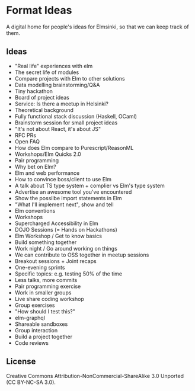# Format Ideas

A digital home for people's ideas for Elmsinki, so that we can keep track of them.

## Ideas

- "Real life" experiences with elm
- The secret life of modules
- Compare projects with Elm to other solutions
- Data modelling brainstorming/Q&A
- Tiny hackathon
- Board of project ideas
- Service: Is there a meetup in Helsinki?
- Theoretical background
- Fully functional stack discussion (Haskell, OCaml)
- Brainstorm session for small project ideas
- "It's not about React, it's about JS"
- RFC PRs
- Open FAQ
- How does Elm compare to Purescript/ReasonML
- Workshops/Elm Quicks 2.0
- Pair programming
- Why bet on Elm?
- Elm and web performance
- How to convince boss/client to use Elm
- A talk about TS type system + complier vs Elm's type system
- Advertise an awesome tool you've encountered
- Show the possilbe import statements in Elm
- "What I'll implement next", show and tell
- Elm conventions
- Workshops
- Supercharged Accessibility in Elm
- DOJO Sessions (= Hands on Hackathons)
- Elm Workshop / Get to know basics
- Build something together
- Work night / Go around working on things
- We can contribute to OSS together in meetup sessions
- Breakout sessions + Joint recaps
- One-evening sprints
- Specific topics: e.g. testing 50% of the time
- Less talks, more commits
- Pair programming exercise
- Work in smaller groups
- Live share coding workshop
- Group exercises
- "How should I test this?"
- elm-graphql
- Shareable sandboxes
- Group interaction
- Build a project together
- Code reviews


## License

Creative Commons Attribution-NonCommercial-ShareAlike 3.0 Unported (CC BY-NC-SA 3.0).
